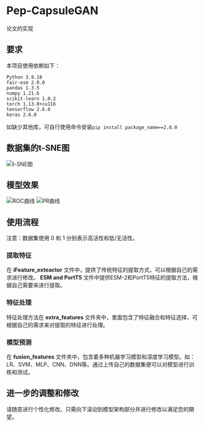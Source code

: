 # Pep-CapsuleGAN
论文的实现
## 要求
本项目使用依赖如下：
```
Python 3.9.18
fair-esm 2.0.0
pandas 1.3.5
numpy 1.21.6
scikit-learn 1.0.2
torch 1.13.0+cu116
tensorflow 2.6.0
keras 2.6.0
```
如缺少其他库，可自行使用命令安装`pip install package_name==2.0.0`
## 数据集的t-SNE图
![t-SNE图](./image/Pep_PR_Ind)
## 模型效果
![ROC曲线](./image/Pep_PR_Ind)
![PR曲线](./image/Pep_PR_Ind)
## 使用流程
注意：数据集使用 0 和 1 分别表示高活性和低/无活性。  
### 提取特征
在 __iFeature_exteactor__ 文件中，提供了传统特征的提取方式，可以根据自己的需求进行修改。 __ESM and PortT5__ 文件中提供ESM-2和PortT5特征的提取方法，根据自己需要来进行提取。
### 特征处理
特征处理方法在 __extra_features__ 文件夹中，里面包含了特征融合和特征选择，可根据自己的需求来对提取的特征进行处理。
### 模型预测
在 __fusion_features__ 文件夹中，包含着多种机器学习模型和深度学习模型。如：LR、SVM、MLP、CNN、DNN等。通过上传自己的数据集便可以对模型进行训练和测试。
## 进一步的调整和修改
请随意进行个性化修改。只需向下滚动到模型架构部分并进行修改以满足您的期望。

